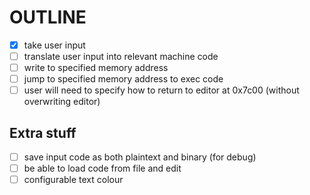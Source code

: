# OUTLINE
- [x] take user input
- [ ] translate user input into relevant machine code
- [ ] write to specified memory address
- [ ] jump to specified memory address to exec code
- [ ] user will need to specify how to return to editor at 0x7c00 (without overwriting editor)

## Extra stuff
- [ ] save input code as both plaintext and binary (for debug)
- [ ] be able to load code from file and edit
- [ ] configurable text colour